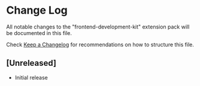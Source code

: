 # Change Log
All notable changes to the "frontend-development-kit" extension pack will be documented in this file.

Check [Keep a Changelog](http://keepachangelog.com/) for recommendations on how to structure this file.

## [Unreleased]
- Initial release
